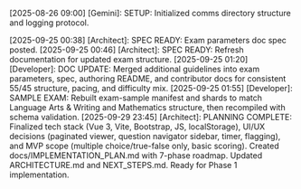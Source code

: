 <!-- Example log -->
[2025-08-26 09:00] [Gemini]: SETUP: Initialized comms directory structure and logging protocol.

<!-- example log -->
[2025-09-25 00:38] [Architect]: SPEC READY: Exam parameters doc spec posted.
[2025-09-25 00:46] [Architect]: SPEC READY: Refresh documentation for updated exam structure.
[2025-09-25 01:20] [Developer]: DOC UPDATE: Merged additional guidelines into exam parameters, spec, authoring README, and contributor docs for consistent 55/45 structure, pacing, and difficulty mix.
[2025-09-25 01:55] [Developer]: SAMPLE EXAM: Rebuilt exam-sample manifest and shards to match Language Arts & Writing and Mathematics structure, then recompiled with schema validation.
[2025-09-29 23:45] [Architect]: PLANNING COMPLETE: Finalized tech stack (Vue 3, Vite, Bootstrap, JS, localStorage), UI/UX decisions (paginated viewer, question navigator sidebar, timer, flagging), and MVP scope (multiple choice/true-false only, basic scoring). Created docs/IMPLEMENTATION_PLAN.md with 7-phase roadmap. Updated ARCHITECTURE.md and NEXT_STEPS.md. Ready for Phase 1 implementation.
